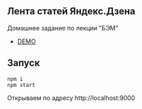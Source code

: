 ## Лента статей Яндекс.Дзена

Домашнее задание по лекции "БЭМ"
* [DEMO](https://shrouded-depths-78098.herokuapp.com/)

## Запуск
```
npm i
npm start
```
Открываем по адресу http://localhost:9000

